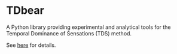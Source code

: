 # TDbear

A Python library providing experimental and analytical tools for the Temporal Dominance of Sensations (TDS) method.

See [here](https://www.comp.sd.tmu.ac.jp/hci/TDbear/) for details.
